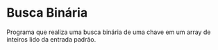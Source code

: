 # Busca Binária

Programa que realiza uma busca binária de uma chave em um array de inteiros lido da entrada padrão.
